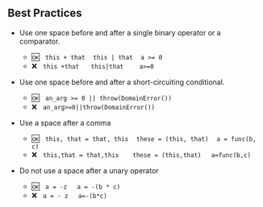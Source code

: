## Best Practices

- Use one space before and after a single binary operator or a comparator.
  - :ok:&nbsp;&nbsp; `this + that` &nbsp;&nbsp; `this | that` &nbsp;&nbsp; `a >= 0`
  - :x:&nbsp;&nbsp;  `this +that`  &nbsp;&nbsp;&nbsp;&nbsp; `this|that`  &nbsp;&nbsp;&nbsp;&nbsp;&nbsp;&nbsp; `a>=0`
  
- Use one space before and after a short-circuiting conditional.
  - :ok:&nbsp;&nbsp; `an_arg >= 0 || throw(DomainError())`
  - :x:&nbsp;&nbsp;  `an_arg>=0||throw(DomainError())`
  
- Use a space after a comma
  - :ok:&nbsp;&nbsp; `this, that = that, this`  &nbsp;&nbsp; `these = (this, that)` &nbsp;&nbsp; `a = func(b, c)`
  - :x:&nbsp;&nbsp;  `this,that = that,this` &nbsp;&nbsp;&nbsp;&nbsp;&nbsp; `these = (this,that)` &nbsp;&nbsp;&nbsp; `a=func(b,c)`
  
- Do not use a space after a unary operator
  - :ok:&nbsp;&nbsp; `a = -z` &nbsp;&nbsp;&nbsp; `a = -(b * c)`
  - :x:&nbsp;&nbsp;  `a = - z` &nbsp;&nbsp;&nbsp; `a=-(b*c)`
  
 
